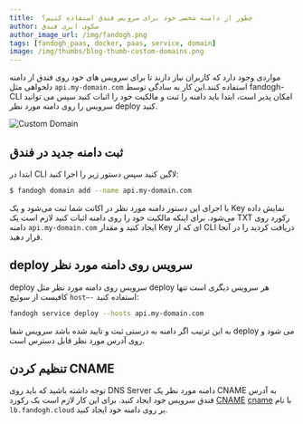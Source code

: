 ```yaml
---
title:  چطور از دامنه شخصی خود برای سرویس فندق استفاده کنیم؟
author: سکوی ابری فندق
author_image_url: /img/fandogh.png
tags: [fandogh_paas, docker, paas, service, domain]
image: /img/thumbs/blog-thumb-custom-domains.png
---
```


 مواردی وجود دارد که کاربران نیاز دارند تا برای سرویس های خود روی فندق از دامنه دلخواهی مثل
`api.my-domain.com`
استفاده کنند.این کار به سادگی توسط fandogh-CLI امکان پذیر است، ابتدا باید دامنه را ثبت و مالکیت خود را اثبات کنید سپس می توانید سرویس را روی دامنه مورد نظر deploy کنید.

![Custom Domain](/img/blog/custom-domain.svg 'Custom Domain')

<!--truncate-->

## ثبت دامنه جدید در فندق

ابتدا در CLI  لاگین کنید سپس دستور زیر را اجرا کنید:

```bash
$ fandogh domain add --name api.my-domain.com
```
با اجرای این دستور دامنه مورد نظر در اکانت شما ثبت می‌شود و یک Key ‌نمایش داده می‌شود. برای اینکه مالکیت خود را روی دامنه اثبات کنید لازم است یک TXT رکورد روی دامنه `api.my-domain.com` ایجاد کنید و مقدار Key ای که از CLI دریافت کردید را در آنجا قرار دهید.

## deploy سرویس روی دامنه مورد نظر

deploy سرویس روی دامنه مورد نظر مثل deploy هر سرویس دیگری است تنها کافیست از سوئیچ `host—-` استفاده کنید:

```bash
fandogh service deploy --hosts api.my-domain.com
```

به این ترتیب اگر دامنه به درستی ثبت و تایید شده باشد سرویس شما deploy می شود و روی آدرس مورد نظر قابل دسترس است.

## تنظیم کردن CNAME

توجه داشته باشید که باید روی DNS Server دامنه مورد نظر یک CNAME  به آدرس فندق سرویس خود ایجاد کنید.
برای این کار لازم است یک رکورد [CNAME] [cname] با نام `lb.fandogh.cloud` بر روی دامنه خود ایجاد کنید.

[cname]: https://en.wikipedia.org/wiki/CNAME_record


